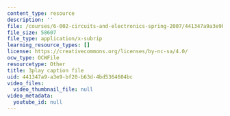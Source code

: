 ```yaml
---
content_type: resource
description: ''
file: /courses/6-002-circuits-and-electronics-spring-2007/441347a9a3e9bf20b63d4bd5364604bc_ypX20WnHNQw.srt
file_size: 58607
file_type: application/x-subrip
learning_resource_types: []
license: https://creativecommons.org/licenses/by-nc-sa/4.0/
ocw_type: OCWFile
resourcetype: Other
title: 3play caption file
uid: 441347a9-a3e9-bf20-b63d-4bd5364604bc
video_files:
  video_thumbnail_file: null
video_metadata:
  youtube_id: null
---
```

